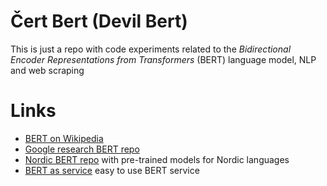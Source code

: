 # Čert Bert (Devil Bert)

This is just a repo with code experiments related to the *Bidirectional Encoder Representations from Transformers* (BERT) language model, NLP and web scraping

# Links

* [BERT on Wikipedia](https://en.wikipedia.org/wiki/BERT_(language_model))
* [Google research BERT repo](https://github.com/google-research/bert)
* [Nordic BERT repo](https://github.com/botxo/nordic_bert) with pre-trained models for Nordic languages
* [BERT as service](https://github.com/hanxiao/bert-as-service) easy to use BERT service